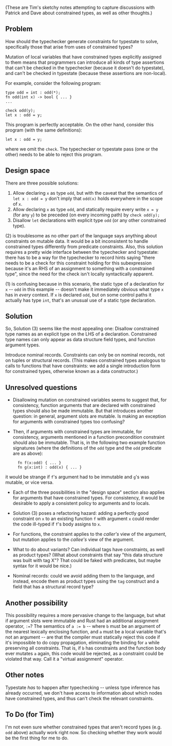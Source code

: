(These are Tim's sketchy notes attempting to capture discussions with Patrick and Dave about constrained types, as well as other thoughts.)

## Problem

How should the typechecker generate constraints for typestate to solve, specifically those that arise from uses of constrained types?

Mutation of local variables that have constrained types explicitly assigned to them means that programmers can introduce all kinds of type assertions that can't be checked in the typechecker (because it doesn't do typestate), and can't be checked in typestate (because these assertions are non-local).

For example, consider the following program:

    type odd = int : odd(*);
    fn odd(int x) -> bool { ... }
    ...

    check odd(y);
    let x : odd = y;

This program is perfectly acceptable. On the other hand, consider this program (with the same definitions):

    let x : odd = y;

where we omit the `check`. The typechecker or typestate pass (one or the other) needs to be able to reject this program. 

## Design space

There are three possible solutions:

1. Allow declaring `x` as type `odd`, but with the caveat that the semantics of `let x : odd = y` don't imply that `odd(x)` holds everywhere in the scope of `x`.
2. Allow declaring `x` as type `odd`, and statically require every write `x = y` (for any `y`) to be preceded (on every incoming path) by `check odd(y);`
3. Disallow `let` declarations with explicit type `odd` (or any other constrained type).

(2) is troublesome as no other part of the language says anything about constraints on mutable data. It would be a bit inconsistent to handle constrained types differently from predicate constraints. Also, this solution requires a pretty wide interface between the typechecker and typestate: there has to be a way for the typechecker to record hints saying "there needs to be a check for this constraint holding for this subexpression because it's an RHS of an assignment to something with a constrained type", since the need for the check isn't locally syntactically apparent.

(1) is confusing because in this scenario, the static type of a declaration for `x` -- `odd` in this example -- doesn't make it immediately obvious what type `x` has in *every* context. If `x` is declared `odd`, but on some control paths it actually has type `int`, that's an unusual use of a static type declaration.

## Solution

So, Solution (3) seems like the most appealing one: Disallow constrained type names as an explicit type on the LHS of a declaration. Constrained type names can only appear as data structure field types, and function argument types. 

Introduce nominal records. Constraints can only be on nominal records, not on tuples or structural records. (This makes constrained types analogous to calls to functions that have constraints: we add a single introduction form for constrained types, otherwise known as a data constructor.)

## Unresolved questions

* Disallowing mutation on constrained variables seems to suggest that, for consistency, function arguments that are declared with constrained types should also be made immutable. But that introduces another question: in general, argument slots are mutable. Is making an exception for arguments with constrained types too confusing?

* Then, if arguments with constrained types are immutable, for consistency, arguments mentioned in a function precondition constraint should also be immutable. That is, in the following two example function signatures (where the definitions of the `odd` type and the `odd` predicate are as above):

        fn f(x:odd) { ... }
        fn g(x:int) : odd(x) { ... }

it would be strange if `f`'s argument had to be immutable and `g`'s was mutable, or vice versa.

* Each of the three possibilities in the "design space" section also applies for arguments that have constrained types. For consistency, it would be desirable to apply a consistent policy to arguments and to locals.

* Solution (3) poses a refactoring hazard: adding a perfectly good constraint on `x` to an existing function `f` with argument `x` could render the code ill-typed if `f`'s body assigns to `x`.

*  For functions, the constraint applies to the _caller's_ view of the argument, but mutation applies to the _callee's_ view of the argument.

* What to do about variants? Can individual tags have constraints, as well as product types? (What about constraints that say "this data structure was built with tag X"? That could be faked with predicates, but maybe syntax for it would be nice.)

* Nominal records: could we avoid adding them to the language, and instead, encode them as product types using the ```tag``` construct and a field that has a structural record type?

## Another possibility

This possibility requires a more pervasive change to the language, but what if argument slots were immutable and Rust had an additional assignment operator, `:=`? The semantics of `a := b` -- where `b` must be an argument of the nearest lexically enclosing function, and `a` must be a local variable that's not an argument -- are that the compiler must statically reject this code if it's impossible to do copy propagation, eliminating the binding for `a` while preserving all constraints. That is, if `b` has constraints and the function body ever mutates `a` again, this code would be rejected, as a constraint could be violated that way. Call it a "virtual assignment" operator.

## Other notes

Typestate _has_ to happen after typechecking -- unless type inference has already occurred, we don't have access to information about which nodes have constrained types, and thus can't check the relevant constraints.

## To Do (for Tim)

I'm not even sure whether constrained types that aren't record types (e.g. `odd` above) actually work right now. So checking whether they work would be the first thing for me to do.